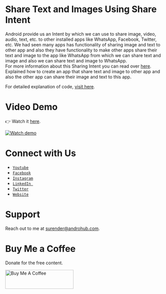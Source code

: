 # Share Text and Images Using Share Intent
Android provide us an Intent by which we can use to share image, video, audio, text, etc. to other installed apps like WhatsApp, Facebook, Twitter, etc. We had seen many apps has functionality of sharing image and text to other app and also they have functionality to make other apps share their text and image to the app like WhatsApp from which we can share text and image and also we can share text and image to WhatsApp.
<br>
For more information about this Sharing Intent you can read over [here](http://developer.android.com/intl/ru/training/sharing/send.html).
<br>
Explained how to create an app that share text and image to other app and also the other app can share their image and text to this app.

For detailed explanation of code, [visit here](http://www.androhub.com/android-share-text-and-images-using-share-intent/).

# Video Demo
👉 Watch it <a href="https://youtu.be/mEpN-K8LurY">here</a>.
<br>

[![Watch demo](http://i3.ytimg.com/vi/mEpN-K8LurY/hqdefault.jpg)](https://youtu.be/mEpN-K8LurY)

# Connect with Us
- <a href="https://www.youtube.com/channel/@Androhub" target="_blank">`Youtube`</a>
- <a href="https://www.facebook.com/androhubtutorial/" target="_blank">`Facebook`</a>
- <a href="https://www.instagram.com/androhub_tutorial" target="_blank">`Instagram`</a>
- <a href="https://www.linkedin.com/in/surender-kumar-681472a8?originalSubdomain=in" target="_blank">`LinkedIn `</a>
- <a href="https://twitter.com/sonusurender0/" target="_blank">`Twitter`</a>
- <a href="http://www.androhub.com/" target="_blank">`Website`</a>

# Support
Reach out to me at surender@androhub.com.

# Buy Me a Coffee
Donate for the free content.

<a href="https://www.buymeacoffee.com/androhub" target="_blank"><img src="https://cdn.buymeacoffee.com/buttons/v2/default-yellow.png" alt="Buy Me A Coffee" style="height: 60px !important;width: 217px !important;" ></a>
